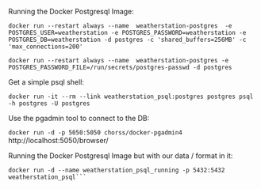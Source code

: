 Running the Docker Postgresql Image:

```docker run --restart always --name  weatherstation-postgres  -e POSTGRES_USER=weatherstation -e POSTGRES_PASSWORD=weatherstation -e POSTGRES_DB=weatherstation -d postgres -c 'shared_buffers=256MB' -c 'max_connections=200'```

```docker run --restart always --name  weatherstation-postgres -e POSTGRES_PASSWORD_FILE=/run/secrets/postgres-passwd -d postgres```

Get a simple psql shell:

```docker run -it --rm --link weatherstation_psql:postgres postgres psql -h postgres -U postgres```

Use the pgadmin tool to connect to the DB:

```docker run -d -p 5050:5050 chorss/docker-pgadmin4```
http://localhost:5050/browser/

Running the Docker Postgresql Image but with our data / format in it:

```docker build -t weatherstation_psql .
docker run -d --name weatherstation_psql_running -p 5432:5432 weatherstation_psql```
